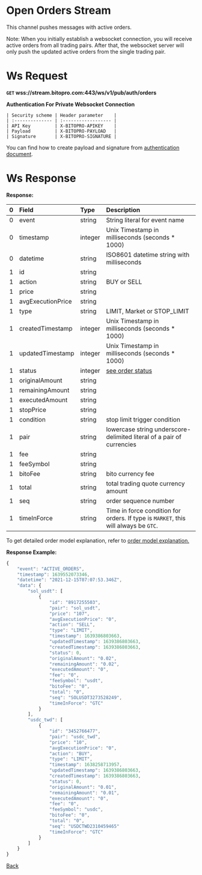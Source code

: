 # Open Orders Stream
This channel pushes messages with active orders.

Note: When you initially establish a websocket connection, you will receive active orders from all trading pairs. After that, the websocket server will only push the updated active orders from the single trading pair.

# Ws Request

**`GET` wss://stream.bitopro.com:443/ws/v1/pub/auth/orders**

**Authentication For Private Websocket Connection**

    | Security scheme | Header parameter    |
    | :-------------- | :------------------ |
    | API Key         | X-BITOPRO-APIKEY    |
    | Payload         | X-BITOPRO-PAYLOAD   |
    | Signature       | X-BITOPRO-SIGNATURE |
You can find how to create payload and signature from [authentication document](../../README.md#api-security-protocol).

# Ws Response

**Response:**

| 0    | Field             | Type    | Description                                                                         |
| :--- | :---------------- | :------ | :---------------------------------------------------------------------------------- |
| 0    | event             | string  | String literal for event name                                                       |
| 0    | timestamp         | integer | Unix Timestamp in milliseconds (seconds * 1000)                                     |
| 0    | datetime          | string  | ISO8601 datetime string with milliseconds                                           |
| 1    | id                | string  |                                                                                     |
| 1    | action            | string  | BUY or SELL                                                                         |
| 1    | price             | string  |                                                                                     |
| 1    | avgExecutionPrice | string  |                                                                                     |
| 1    | type              | string  | LIMIT, Market or STOP_LIMIT                                                         |
| 1    | createdTimestamp  | integer | Unix Timestamp in milliseconds (seconds * 1000)                                     |
| 1    | updatedTimestamp  | integer | Unix Timestamp in milliseconds (seconds * 1000)                                     |
| 1    | status            | integer | [see order status](../../model.md#order-status-explanation)                                      |
| 1    | originalAmount    | string  |                                                                                     |
| 1    | remainingAmount   | string  |                                                                                     |
| 1    | executedAmount    | string  |                                                                                     |
| 1    | stopPrice         | string  |                                                                                     |
| 1    | condition         | string  | stop limit trigger condition                                                        |
| 1    | pair              | string  | lowercase string underscore-delimited literal of a pair of currencies               |
| 1    | fee               | string  |                                                                                     |
| 1    | feeSymbol         | string  |                                                                                     |
| 1    | bitoFee           | string  | bito currency fee                                                                   |
| 1    | total             | string  | total trading quote currency amount                                                 |
| 1    | seq               | string  | order sequence number                                                               |
| 1    | timeInForce       | string  | Time in force condition for orders. If type is `MARKET`, this will always be `GTC`. | `GTC` | `GTC`, `POST_ONLY` | POST_ONLY |
 
To get detailed order model explanation, refer to [order model explanation.](../../../model.md#order-model-explanation)

**Response Example:**

```javascript
{
    "event": "ACTIVE_ORDERS",
    "timestamp": 1639552073346,
    "datetime": "2021-12-15T07:07:53.346Z",
    "data": {
        "sol_usdt": [
            {
                "id": "8917255503",
                "pair": "sol_usdt",
                "price": "107",
                "avgExecutionPrice": "0",
                "action": "SELL",
                "type": "LIMIT",
                "timestamp": 1639386803663,
                "updatedTimestamp": 1639386803663,
                "createdTimestamp": 1639386803663,
                "status": 0,
                "originalAmount": "0.02",
                "remainingAmount": "0.02",
                "executedAmount": "0",
                "fee": "0",
                "feeSymbol": "usdt",
                "bitoFee": "0",
                "total": "0",
                "seq": "SOLUSDT3273528249",
                "timeInForce": "GTC"
            }
        ],
        "usdc_twd": [
            {
                "id": "3452766477",
                "pair": "usdc_twd",
                "price": "10",
                "avgExecutionPrice": "0",
                "action": "BUY",
                "type": "LIMIT",
                "timestamp": 1638258713957,
                "updatedTimestamp": 1639386803663,
                "createdTimestamp": 1639386803663,
                "status": 0,
                "originalAmount": "0.01",
                "remainingAmount": "0.01",
                "executedAmount": "0",
                "fee": "0",
                "feeSymbol": "usdc",
                "bitoFee": "0",
                "total": "0",
                "seq": "USDCTWD2310459465"
                "timeInForce": "GTC"
            }
        ]
    }
}
```
[Back](README.md)